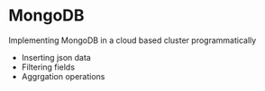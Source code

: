 # MongoDB

Implementing MongoDB in a cloud based cluster programmatically
- Inserting json data
- Filtering fields
- Aggrgation operations
